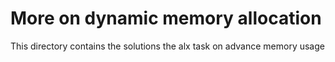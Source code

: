 # More on dynamic memory allocation

This directory contains the solutions the alx task on advance memory usage

